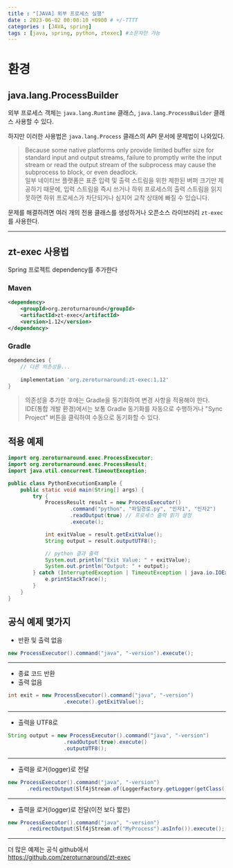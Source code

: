 ```yaml
---
title : "[JAVA] 외부 프로세스 실행"
date : 2023-06-02 00:00:10 +0900 # +/-TTTT
categories : [JAVA, spring]
tags : [java, spring, python, ztexec] #소문자만 가능
---
```


# 환경
<!-- 
<img src="https://img.shields.io/badge/Springboot-green?style=flat&logo=Springboot&logoColor=white"/>  3.1.0

<img src="https://img.shields.io/badge/J  Java-blue?style=flat&logo=Java&logoColor=white"/>  17.0.6

<img src="https://img.shields.io/badge/Python-blue?style=flat&logo=python&logoColor=white"/>  3.11.2
 -->

## java.lang.ProcessBuilder

외부 프로세스 객체는 `java.lang.Runtime` 클래스, `java.lang.ProcessBuilder` 클래스 사용할 수 있다.

하지만 이러한 사용법은 `java.lang.Process` 클래스의 API 문서에 문제법이 나와있다.

>Because some native platforms only provide limited buffer size for standard input and output streams, failure to promptly write the input stream or read the output stream of the subprocess may cause the subprocess to block, or even deadlock. <br>
일부 네이티브 플랫폼은 표준 입력 및 출력 스트림을 위한 제한된 버퍼 크기만 제공하기 때문에, 입력 스트림을 즉시 쓰거나 하위 프로세스의 출력 스트림을 읽지 못하면 하위 프로세스가 차단되거나 심지어 교착 상태에 빠질 수 있습니다.

문제를 해결하려면 여러 개의 전용 클래스를 생성하거나 오픈소스 라이브러리 `zt-exec`를 사용한다.

---

## zt-exec 사용법

Spring 프로젝트 dependency를 추가한다

### Maven

```pom.xml
<dependency>
    <groupId>org.zeroturnaround</groupId>
    <artifactId>zt-exec</artifactId>
    <version>1.12</version>
</dependency>
```

### Gradle

```build.gradle
dependencies {
    // 다른 의존성들...
    
    implementation 'org.zeroturnaround:zt-exec:1.12'
}
```

> 의존성을 추가한 후에는 Gradle을 동기화하여 변경 사항을 적용해야 한다. IDE(통합 개발 환경)에서는 보통 Gradle 동기화를 자동으로 수행하거나 "Sync Project" 버튼을 클릭하여 수동으로 동기화할 수 있다.


## 적용 예제

```java
import org.zeroturnaround.exec.ProcessExecutor;
import org.zeroturnaround.exec.ProcessResult;
import java.util.concurrent.TimeoutException;

public class PythonExecutionExample {
    public static void main(String[] args) {
        try {
            ProcessResult result = new ProcessExecutor()
                    .command("python", "파일경로.py", "인자1", "인자2")
                    .readOutput(true) // 프로세스 출력 읽기 설정
                    .execute();

            int exitValue = result.getExitValue();
            String output = result.outputUTF8();

            // python 결과 출력
            System.out.println("Exit Value: " + exitValue);
            System.out.println("Output: " + output);
        } catch (InterruptedException | TimeoutException | java.io.IOException e) {
            e.printStackTrace();
        }
    }
}
```


## 공식 예제 몇가지


* 반환 및 출력 없음

```java
new ProcessExecutor().command("java", "-version").execute();
```

<hr/>

* 종료 코드 반환
* 출력 없음

```java
int exit = new ProcessExecutor().command("java", "-version")
                  .execute().getExitValue();
```

<hr/>

* 출력을 UTF8로

```java
String output = new ProcessExecutor().command("java", "-version")
                  .readOutput(true).execute()
                  .outputUTF8();    
```

<hr/>

* 출력을 로거(logger)로 전달

```java
new ProcessExecutor().command("java", "-version")
      .redirectOutput(Slf4jStream.of(LoggerFactory.getLogger(getClass().getName() + ".MyProcess")).asInfo()).execute();
```

<hr/>

* 출력을 로거(logger)로 전달(이전 보다 짧은)

```java
new ProcessExecutor().command("java", "-version")
      .redirectOutput(Slf4jStream.of("MyProcess").asInfo()).execute();
```

<hr/>


더 많은 예제는 공식 github에서  
https://github.com/zeroturnaround/zt-exec
